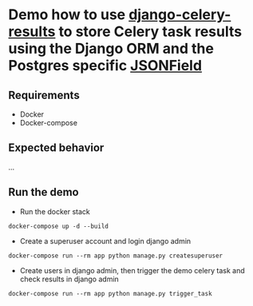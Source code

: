 # Demo how to use [django-celery-results](https://github.com/celery/django-celery-results) to store Celery task results using the Django ORM and the Postgres specific [JSONField](https://docs.djangoproject.com/fr/3.0/ref/contrib/postgres/fields/#django.contrib.postgres.fields.JSONField)


## Requirements
- Docker
- Docker-compose

## Expected behavior
...


## Run the demo

- Run the docker stack
```
docker-compose up -d --build
```

- Create a superuser account and login django admin
```
docker-compose run --rm app python manage.py createsuperuser
```

- Create users in django admin, then trigger the demo celery task and check results in django admin
```
docker-compose run --rm app python manage.py trigger_task
```

